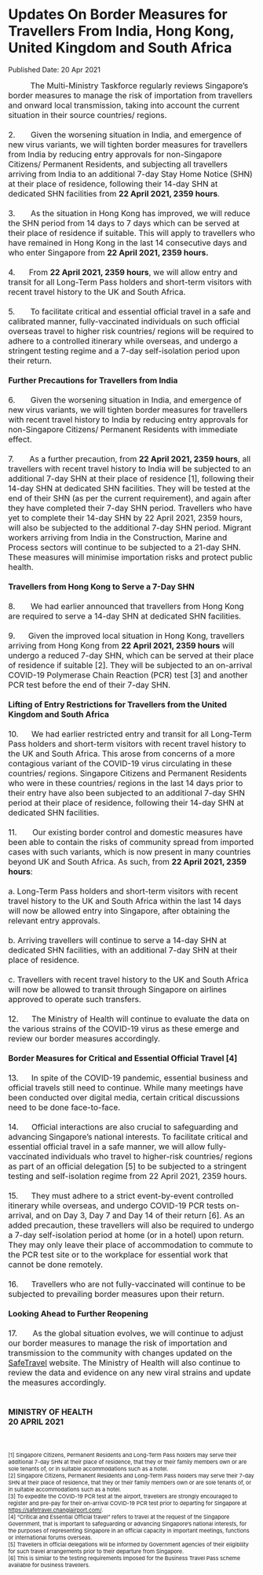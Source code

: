 <html>
    <meta http-equiv="Content-Type" content="text/html; charset=utf-8"/>
    <meta charset="utf-8"/>
    <title>Updates On Border Measures for Travellers From India, Hong Kong, United Kingdom and South Africa</title>
    <body><h1>Updates On Border Measures for Travellers From India, Hong Kong, United Kingdom and South Africa</h1>
    <p>Published Date: 20 Apr 2021</p> <p dir="ltr"><span style="font-size: 16px;">&nbsp; &nbsp; &nbsp; &nbsp; &nbsp;&nbsp;The Multi-Ministry Taskforce regularly reviews Singapore’s border measures to manage the risk of importation from travellers and onward local transmission, taking into account the current situation in their source countries/ regions. <br><br>2.&nbsp; &nbsp; &nbsp; &nbsp;Given the worsening situation in India, and emergence of new virus variants, we will tighten border measures for travellers from India by reducing entry approvals for non-Singapore Citizens/ Permanent Residents, and subjecting all travellers arriving from India to an additional 7-day Stay Home Notice (SHN) at their place of residence, following their 14-day SHN at dedicated SHN facilities from <strong>22 April 2021, 2359 hours</strong>.<br><br>3.&nbsp; &nbsp; &nbsp; &nbsp;As the situation in Hong Kong has improved, we will reduce the SHN period from 14 days to 7 days which can be served at their place of residence if suitable. This will apply to travellers who have remained in Hong Kong in the last 14 consecutive days and who enter Singapore from <strong>22 April 2021, 2359 hours.<br><br></strong>4.&nbsp; <strong>&nbsp; &nbsp; &nbsp;</strong>From <strong>22 April 2021, 2359 hours</strong>, we will allow entry and transit for all Long-Term Pass holders and short-term visitors with recent travel history to the UK and South Africa. <br><br>5.&nbsp; &nbsp; &nbsp; &nbsp;To facilitate critical and essential official travel in a safe and calibrated manner, fully-vaccinated individuals on such official overseas travel to higher risk countries/ regions will be required to adhere to a controlled itinerary while overseas, and undergo a stringent testing regime and a 7-day self-isolation period upon their return.<br><br><strong>Further Precautions for Travellers from India<br><br></strong>6.&nbsp; &nbsp; &nbsp; &nbsp;Given the worsening situation in India, and emergence of new virus variants, we will tighten border measures for travellers with recent travel history to India by reducing entry approvals for non-Singapore Citizens/ Permanent Residents with immediate effect.<br><br>7.&nbsp; &nbsp; &nbsp; &nbsp;As a further precaution, from <strong>22 April 2021, 2359 hours</strong>, all travellers with recent travel history to India will be subjected to an additional 7-day SHN at their place of residence&nbsp;[1], following their 14-day SHN at dedicated SHN facilities. They will be tested at the end of their SHN (as per the current requirement), and again after they have completed their 7-day SHN period. Travellers who have yet to complete their 14-day SHN by 22 April 2021, 2359 hours, will also be subjected to the additional 7-day SHN period. Migrant workers arriving from India in the Construction, Marine and Process sectors will continue to be subjected to a 21-day SHN. These measures will minimise importation risks and protect public health. <br><br><strong>Travellers from Hong Kong to Serve a 7-Day SHN<br></strong><br>8.&nbsp; &nbsp; &nbsp; &nbsp;We had earlier announced that travellers from Hong Kong are required to serve a 14-day SHN at dedicated SHN facilities.<br><strong><br></strong>9.<strong>&nbsp; &nbsp; &nbsp; &nbsp;</strong>Given the improved local situation in Hong Kong, travellers arriving from Hong Kong from <strong>22 April 2021, 2359 hours</strong> will undergo a reduced 7-day SHN, which can be served at their place of residence if suitable [2]. They will be subjected to an on-arrival COVID-19 Polymerase Chain Reaction (PCR) test [3] and another PCR test before the end of their 7-day SHN.<br><br><strong>Lifting of Entry Restrictions for Travellers from the United Kingdom and South Africa<br><br></strong>10.<strong>&nbsp; &nbsp; &nbsp; &nbsp;</strong>We had earlier restricted entry and transit for all Long-Term Pass holders and short-term visitors with recent travel history to the UK and South Africa. This arose from concerns of a more contagious variant of the COVID-19 virus circulating in these countries/ regions. Singapore Citizens and Permanent Residents who were in these countries/ regions in the last 14 days prior to their entry have also been subjected to an additional 7-day SHN period at their place of residence, following their 14-day SHN at dedicated SHN facilities.<br><br>11.&nbsp; &nbsp; &nbsp; &nbsp;Our existing border control and domestic measures have been able to contain the risks of community spread from imported cases with such variants, which is now present in many countries beyond UK and South Africa. As such, from <strong>22 April 2021, 2359 hours</strong>:<br><br>a. Long-Term Pass holders and short-term visitors with recent travel history to the UK and South Africa within the last 14 days will now be allowed entry into Singapore, after obtaining the relevant entry approvals. <br><br>b. Arriving travellers will continue to serve a 14-day SHN at dedicated SHN facilities, with an additional 7-day SHN at their place of residence.<br><br>c. Travellers with recent travel history to the UK and South Africa will now be allowed to transit through Singapore on airlines approved to operate such transfers.<br><br>12.<strong>&nbsp; &nbsp; &nbsp; &nbsp;</strong>The Ministry of Health will continue to evaluate the data on the various strains of the COVID-19 virus as these emerge and review our border measures accordingly.<br><br><strong>Border Measures for Critical and Essential Official Travel [4]<br><br></strong>13.<strong><strong>&nbsp; &nbsp; &nbsp; &nbsp;</strong></strong>In spite of the COVID-19 pandemic, essential business and official travels still need to continue. While many meetings have been conducted over digital media, certain critical discussions need to be done face-to-face. <br><br>14.<strong>&nbsp; &nbsp; &nbsp; &nbsp;</strong>Official interactions are also crucial to safeguarding and advancing Singapore’s national interests. To facilitate critical and essential official travel in a safe manner, we will allow fully-vaccinated individuals who travel to higher-risk countries/ regions as part of an official delegation [5] to be subjected to a stringent testing and self-isolation regime from 22 April 2021, 2359 hours. <br><br>15.<strong>&nbsp; &nbsp; &nbsp; &nbsp;</strong>They must adhere to a strict event-by-event controlled itinerary while overseas, and undergo COVID-19 PCR tests on-arrival, and on Day 3, Day 7 and Day 14 of their return [6]. As an added precaution, these travellers will also be required to undergo a 7-day self-isolation period at home (or in a hotel) upon return. They may only leave their place of accommodation to commute to the PCR test site or to the workplace for essential work that cannot be done remotely.<br><br>16.<strong>&nbsp; &nbsp; &nbsp; &nbsp;</strong>Travellers who are not fully-vaccinated will continue to be subjected to prevailing border measures upon their return.<br><br><strong>Looking Ahead to Further Reopening<br><br></strong>17.&nbsp; &nbsp; &nbsp; &nbsp;As the global situation evolves, we will continue to adjust our border measures to manage the risk of importation and transmission to the community with changes updated on the <a href="http://safetravel.ica.gov.sg" title="" class="" target=""><span style="text-decoration: underline;">SafeTravel</span></a>&nbsp;website. The Ministry of Health will also continue to review the data and evidence on any new viral strains and update the measures accordingly. <br><br><br></span><strong><span style="font-size: 16px;">MINISTRY OF HEALTH<br>20 APRIL 2021</span><br><br><br><br></strong><span style="font-size: 11px;">[1] Singapore Citizens, Permanent Residents and Long-Term Pass holders may serve their additional 7-day SHN at their place of residence, that they or their family members own or are sole tenants of, or in suitable accommodations such as a hotel.<strong> <br></strong>[2]&nbsp;Singapore Citizens, Permanent Residents and Long-Term Pass holders may serve their 7-day SHN at their place of residence, that they or their family members own or are sole tenants of, or in suitable accommodations such as a hotel.<br>[3] To expedite the COVID-19 PCR test at the airport, travellers are strongly encouraged to register and pre-pay for their on-arrival COVID-19 PCR test prior to departing for Singapore at <a href="https://safetravel.changiairport.com/" title="" class="" target="">https://safetravel.changiairport.com/</a>.<br>[4] “Critical and Essential Official travel” refers to travel at the request of the Singapore Government, that is important to safeguarding or advancing Singapore’s national interests, for the purposes of representing Singapore in an official capacity in important meetings, functions or international forums overseas.<br>[5] Travellers in official delegations will be informed by Government agencies of their eligibility for such travel arrangements prior to their departure from Singapore.<br>[6] This is similar to the testing requirements imposed for the Business Travel Pass scheme available for business travellers.</span></p></body>
</html>